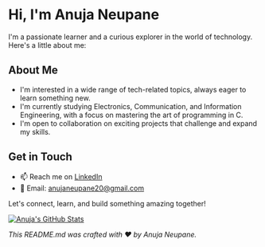 # Hi, I'm Anuja Neupane 

I'm a passionate learner and a curious explorer in the world of technology. Here's a little about me:

## About Me

-  I'm interested in a wide range of tech-related topics, always eager to learn something new.
-  I'm currently studying Electronics, Communication, and Information Engineering, with a focus on mastering the art of programming in C.
-  I'm open to collaboration on exciting projects that challenge and expand my skills.

## Get in Touch

- 📫 Reach me on [LinkedIn](https://www.linkedin.com/in/anuja-neupane-600a8927b/)
- 📧 Email: anujaneupane20@gmail.com

Let's connect, learn, and build something amazing together!

[![Anuja's GitHub Stats](https://github-readme-stats.vercel.app/api?username=Anuja19Neupane&show_icons=true&theme=radical)](https://github.com/Anuja19Neupane)

*This README.md was crafted with ❤️ by Anuja Neupane.*
